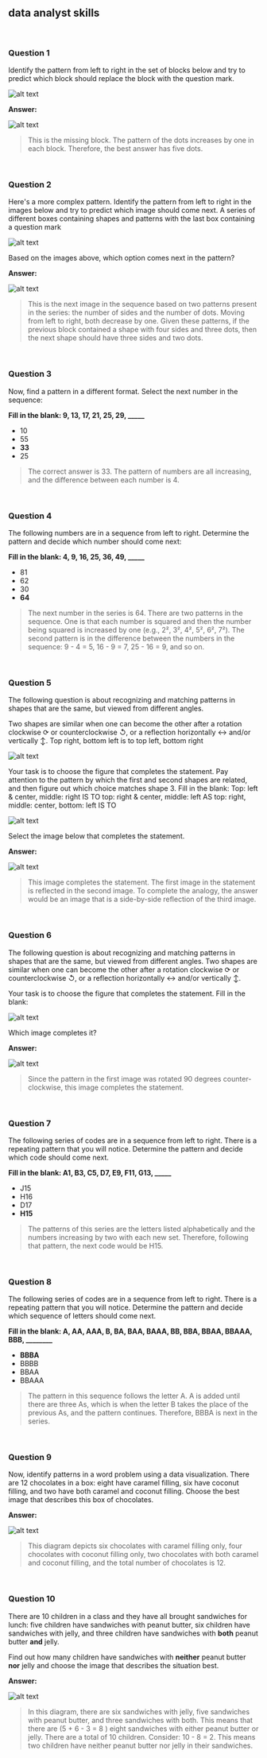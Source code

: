 ## data analyst skills

&nbsp;

### Question 1

Identify the pattern from left to right in the set of blocks below and try to predict which block should replace the block with the question mark.

![alt text](https://github.com/jdrangosch/google-data-analytics/blob/main/Foundations_Data_Everywhere/Week_2/Img/01_01.png?raw=true)

**Answer:**

![alt text](https://github.com/jdrangosch/google-data-analytics/blob/main/Foundations_Data_Everywhere/Week_2/Img/01_02.png?raw=true)

> This is the missing block. The pattern of the dots increases by one in each block. Therefore, the best answer has five dots.

&nbsp;

### Question 2

Here's a more complex pattern. Identify the pattern from left to right in the images below and try to predict which image should come next.
A series of different boxes containing shapes and patterns with the last box containing a question mark

![alt text](https://github.com/jdrangosch/google-data-analytics/blob/main/Foundations_Data_Everywhere/Week_2/Img/02_01.png?raw=true)

Based on the images above, which option comes next in the pattern? 

**Answer:**

![alt text](https://github.com/jdrangosch/google-data-analytics/blob/main/Foundations_Data_Everywhere/Week_2/Img/02_02.png?raw=true)

> This is the next image in the sequence based on two patterns present in the series: the number of sides and the number of dots. Moving from left to right, both decrease by one. Given these patterns, if the previous block contained a shape with four sides and three dots, then the next shape should have three sides and two dots. 

&nbsp;

### Question 3

Now, find a pattern in a different format. Select the next number in the sequence:

**Fill in the blank: 9, 13, 17, 21, 25, 29, _____**

* 10
* 55
* **33**
* 25

> The correct answer is 33. The pattern of numbers are all increasing, and the difference between each number is 4.

&nbsp;

### Question 4

The following numbers are in a sequence from left to right. Determine the pattern and decide which number should come next:

**Fill in the blank: 4, 9, 16, 25, 36, 49, _____**

* 81
* 62
* 30
* **64**

> The next number in the series is 64. There are two patterns in the sequence. One is that each number is squared and then the number being squared is increased by one (e.g., 2², 3², 4², 5², 6², 7²). The second pattern is in the difference between the numbers in the sequence: 9 - 4 = 5, 16 - 9 = 7, 25 - 16 = 9, and so on.

&nbsp;

### Question 5

The following question is about recognizing and matching patterns in shapes that are the same, but viewed from different angles. 

Two shapes are similar when one can become the other after a rotation clockwise ⟳ or counterclockwise ↺, or a reflection horizontally ↔ and/or vertically ↕.
Top right, bottom left is to top left, bottom right

![alt text](https://github.com/jdrangosch/google-data-analytics/blob/main/Foundations_Data_Everywhere/Week_2/Img/05_01.png?raw=true)

Your task is to choose the figure that completes the statement. Pay attention to the pattern by which the first and second shapes are related, and then figure out which choice matches shape 3. Fill in the blank:
Top: left & center, middle: right IS TO top: right & center, middle: left AS top: right, middle: center, bottom: left IS TO

![alt text](https://github.com/jdrangosch/google-data-analytics/blob/main/Foundations_Data_Everywhere/Week_2/Img/05_01.jpeg?raw=true)

Select the image below that completes the statement.

**Answer:**

![alt text](https://github.com/jdrangosch/google-data-analytics/blob/main/Foundations_Data_Everywhere/Week_2/Img/05_02.jpeg?raw=true)

> This image completes the statement. The first image in the statement is reflected in the second image. To complete the analogy, the answer would be an image that is a side-by-side reflection of the third image. 

&nbsp;

### Question 6

The following question is about recognizing and matching patterns in shapes that are the same, but viewed from different angles. Two shapes are similar when one can become the other after a rotation clockwise ⟳ or counterclockwise ↺, or a reflection horizontally ↔ and/or vertically ↕.

Your task is to choose the figure that completes the statement. Fill in the blank:

![alt text](https://github.com/jdrangosch/google-data-analytics/blob/main/Foundations_Data_Everywhere/Week_2/Img/06_01.png?raw=true)

Which image completes it?

**Answer:**

![alt text](https://github.com/jdrangosch/google-data-analytics/blob/main/Foundations_Data_Everywhere/Week_2/Img/06_02.png?raw=true)

> Since the pattern in the first image was rotated 90 degrees counter-clockwise, this image completes the statement.

&nbsp;

### Question 7

The following series of codes are in a sequence from left to right. There is a repeating pattern that you will notice. Determine the pattern and decide which code should come next. 

**Fill in the blank: A1, B3, C5, D7, E9, F11, G13, _____**

* J15
* H16
* D17
* **H15**

> The patterns of this series are the letters listed alphabetically and the numbers increasing by two with each new set. Therefore, following that pattern, the next code would be H15.

&nbsp;

### Question 8

The following series of codes are in a sequence from left to right. There is a repeating pattern that you will notice. Determine the pattern and decide which sequence of letters should come next.

**Fill in the blank: A, AA, AAA, B, BA, BAA, BAAA, BB, BBA, BBAA, BBAAA, BBB, ________**

* **BBBA**
* BBBB
* BBAA
* BBAAA

> The pattern in this sequence follows the letter A. A is added until there are three As, which is when the letter B takes the place of the previous As, and the pattern continues. Therefore, BBBA is next in the series.

&nbsp;

### Question 9

Now, identify patterns in a word problem using a data visualization. There are 12 chocolates in a box: eight have caramel filling, six have coconut filling, and two have both caramel and coconut filling. Choose the best image that describes this box of chocolates. 

**Answer:**

![alt text](https://github.com/jdrangosch/google-data-analytics/blob/main/Foundations_Data_Everywhere/Week_2/Img/09.png?raw=true)

> This diagram depicts six chocolates with caramel filling only, four chocolates with coconut filling only, two chocolates with both caramel and coconut filling, and the total number of chocolates is 12.

&nbsp;

### Question 10

There are 10 children in a class and they have all brought sandwiches for lunch: five children have sandwiches with peanut butter, six children have sandwiches with jelly, and three children have sandwiches with **both** peanut butter **and** jelly. 

Find out how many children have sandwiches with **neither** peanut butter **nor** jelly and choose the image that describes the situation best.

**Answer:**

![alt text](https://github.com/jdrangosch/google-data-analytics/blob/main/Foundations_Data_Everywhere/Week_2/Img/10.png?raw=true)

> In this diagram, there are six sandwiches with jelly, five sandwiches with peanut butter, and three sandwiches with both. This means that there are (5 + 6 - 3 = 8 ) eight sandwiches with either peanut butter or jelly. There are a total of 10 children. Consider: 10 - 8 = 2. This means two children have neither peanut butter nor jelly in their sandwiches.
